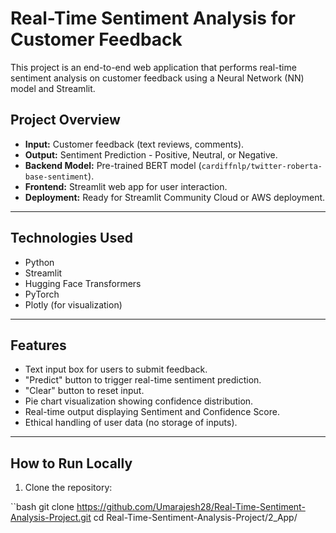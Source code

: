 # Real-Time Sentiment Analysis for Customer Feedback

This project is an end-to-end web application that performs real-time sentiment analysis on customer feedback using a Neural Network (NN) model and Streamlit.

## Project Overview

- **Input:** Customer feedback (text reviews, comments).
- **Output:** Sentiment Prediction - Positive, Neutral, or Negative.
- **Backend Model:** Pre-trained BERT model (`cardiffnlp/twitter-roberta-base-sentiment`).
- **Frontend:** Streamlit web app for user interaction.
- **Deployment:** Ready for Streamlit Community Cloud or AWS deployment.

---

## Technologies Used

- Python
- Streamlit
- Hugging Face Transformers
- PyTorch
- Plotly (for visualization)

---

## Features

- Text input box for users to submit feedback.
- "Predict" button to trigger real-time sentiment prediction.
- "Clear" button to reset input.
- Pie chart visualization showing confidence distribution.
- Real-time output displaying Sentiment and Confidence Score.
- Ethical handling of user data (no storage of inputs).

---

##  How to Run Locally

1. Clone the repository:

``bash
   git clone https://github.com/Umarajesh28/Real-Time-Sentiment-Analysis-Project.git
   cd Real-Time-Sentiment-Analysis-Project/2_App/
